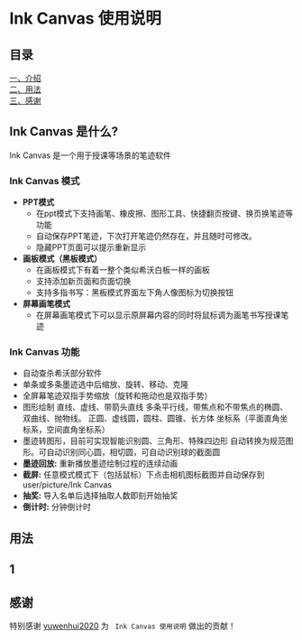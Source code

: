 # Ink Canvas 使用说明

## 目录
[一、介绍](#intro)  
[二、用法](#usage)  
[三、感谢](#thank)  

## Ink Canvas 是什么? <span id='intro'></span>
Ink Canvas 是一个用于授课等场景的笔迹软件
### Ink Canvas 模式

* **PPT模式**
    *  在ppt模式下支持画笔、橡皮擦、图形工具、快捷翻页按键、换页换笔迹等功能
    *  自动保存PPT笔迹，下次打开笔迹仍然存在，并且随时可修改。
    *  隐藏PPT页面可以提示重新显示
* **画板模式（黑板模式）**
    *  在画板模式下有着一整个类似希沃白板一样的画板
    *  支持添加新页面和页面切换
    *  支持多指书写：黑板模式界面左下角人像图标为切换按钮
* **屏幕画笔模式**
    *  在屏幕画笔模式下可以显示原屏幕内容的同时将鼠标调为画笔书写授课笔迹

### Ink Canvas 功能
* 自动查杀希沃部分软件
* 单条或多条墨迹选中后缩放、旋转、移动、克隆
* 全屏幕笔迹双指手势缩放（旋转和拖动也是双指手势）
* 图形绘制
 直线、虚线、带箭头直线
 多条平行线，带焦点和不带焦点的椭圆、双曲线、抛物线。
 正圆、虚线圆，圆柱、圆锥、长方体
 坐标系（平面直角坐标系，空间直角坐标系）
* 墨迹转图形，目前可实现智能识别圆、三角形、特殊四边形
  自动转换为规范图形。可自动识别同心圆，相切圆，可自动识别球的截面圆
* **墨迹回放:** 重新播放墨迹绘制过程的连续动画
* **截屏:** 任意模式模式下（包括鼠标）下点击相机图标截图并自动保存到user/picture/Ink Canvas
* **抽奖:** 导入名单后选择抽取人数即刻开始抽奖
* **倒计时:** 分钟倒计时

## 用法 <span id='usage'></span>

## 1

## 感谢 <span id='thank'></span>
特别感谢 [yuwenhui2020](https://github.com/yuwenhui2020) 为 ` Ink Canvas 使用说明` 做出的贡献！
